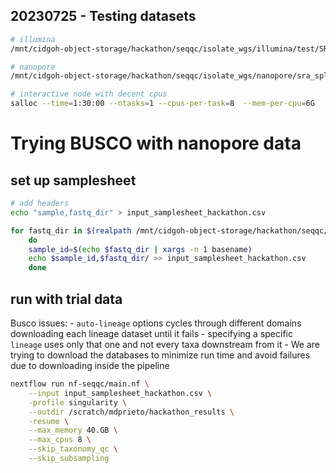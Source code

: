 ## 20230725 - Testing datasets

```sh
# illumina
/mnt/cidgoh-object-storage/hackathon/seqqc/isolate_wgs/illumina/test/SRR*

# nanopore
/mnt/cidgoh-object-storage/hackathon/seqqc/isolate_wgs/nanopore/sra_split/**

# interactive node with decent cpus
salloc --time=1:30:00 --ntasks=1 --cpus-per-task=8  --mem-per-cpu=6G  
```

# Trying BUSCO with nanopore data 

## set up samplesheet

```sh
# add headers
echo "sample,fastq_dir" > input_samplesheet_hackathon.csv

for fastq_dir in $(realpath /mnt/cidgoh-object-storage/hackathon/seqqc/isolate_wgs/nanopore/sra/*);
    do 
    sample_id=$(echo $fastq_dir | xargs -n 1 basename)
    echo $sample_id,$fastq_dir/ >> input_samplesheet_hackathon.csv
    done

```

## run with trial data

Busco issues:
    - `auto-lineage` options cycles through different domains downloading each lineage dataset until it fails
    - specifying a specific `lineage` uses only that one and not every taxa downstream from it
    - We are trying to download the databases to minimize run time and avoid failures due to downloading inside the pipeline

```sh
nextflow run nf-seqqc/main.nf \
    --input input_samplesheet_hackathon.csv \
    -profile singularity \
    --outdir /scratch/mdprieto/hackathon_results \
    -resume \
    --max_memory 40.GB \
    --max_cpus 8 \
    --skip_taxonomy_qc \
    --skip_subsampling
```